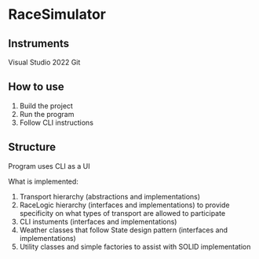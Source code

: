 # RaceSimulator

## Instruments
Visual Studio 2022
Git

## How to use
1. Build the project
2. Run the program
3. Follow CLI instructions

## Structure
Program uses CLI as a UI

What is implemented:
1. Transport hierarchy (abstractions and implementations)
2. RaceLogic hierarchy (interfaces and implementations) to provide specificity on what types of transport are allowed to participate
3. CLI instuments (interfaces and implementations)
4. Weather classes that follow State design pattern (interfaces and implementations)
5. Utility classes and simple factories to assist with SOLID implementation

